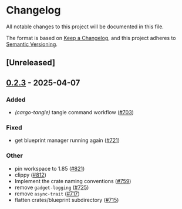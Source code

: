 # Changelog

All notable changes to this project will be documented in this file.

The format is based on [Keep a Changelog](https://keepachangelog.com/en/1.0.0/),
and this project adheres to [Semantic Versioning](https://semver.org/spec/v2.0.0.html).

## [Unreleased]

## [0.2.3](https://github.com/tangle-network/blueprint/compare/blueprint-manager-v0.2.2...blueprint-manager-v0.2.3) - 2025-04-07

### Added

- *(cargo-tangle)* tangle command workflow  ([#703](https://github.com/tangle-network/blueprint/pull/703))

### Fixed

- get blueprint manager running again ([#721](https://github.com/tangle-network/blueprint/pull/721))

### Other

- pin workspace to 1.85 ([#821](https://github.com/tangle-network/blueprint/pull/821))
- clippy ([#812](https://github.com/tangle-network/blueprint/pull/812))
- Implement the crate naming conventions ([#759](https://github.com/tangle-network/blueprint/pull/759))
- remove `gadget-logging` ([#725](https://github.com/tangle-network/blueprint/pull/725))
- remove `async-trait` ([#717](https://github.com/tangle-network/blueprint/pull/717))
- flatten crates/blueprint subdirectory ([#715](https://github.com/tangle-network/blueprint/pull/715))
